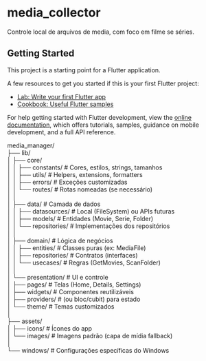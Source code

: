 # media_collector

Controle local de arquivos de media, com foco em filme se séries.

## Getting Started

This project is a starting point for a Flutter application.

A few resources to get you started if this is your first Flutter project:

- [Lab: Write your first Flutter app](https://docs.flutter.dev/get-started/codelab)
- [Cookbook: Useful Flutter samples](https://docs.flutter.dev/cookbook)

For help getting started with Flutter development, view the
[online documentation](https://docs.flutter.dev/), which offers tutorials,
samples, guidance on mobile development, and a full API reference.


media_manager/  
├── lib/  
│   ├── core/  
│   │   ├── constants/       # Cores, estilos, strings, tamanhos  
│   │   ├── utils/           # Helpers, extensions, formatters  
│   │   ├── errors/          # Exceções customizadas  
│   │   └── routes/          # Rotas nomeadas (se necessário)  
│   │  
│   ├── data/                # Camada de dados  
│   │   ├── datasources/     # Local (FileSystem) ou APIs futuras  
│   │   ├── models/          # Entidades (Movie, Serie, Folder)  
│   │   └── repositories/    # Implementações dos repositórios  
│   │  
│   ├── domain/              # Lógica de negócios  
│   │   ├── entities/        # Classes puras (ex: MediaFile)  
│   │   ├── repositories/    # Contratos (interfaces)  
│   │   └── usecases/        # Regras (GetMovies, ScanFolder)  
│   │  
│   └── presentation/        # UI e controle  
│       ├── pages/           # Telas (Home, Details, Settings)  
│       ├── widgets/         # Componentes reutilizáveis  
│       ├── providers/       # (ou bloc/cubit) para estado  
│       └── theme/           # Temas customizados  
│  
├── assets/  
│   ├── icons/               # Ícones do app  
│   └── images/              # Imagens padrão (capa de mídia fallback)  
│  
└── windows/                 # Configurações específicas do Windows  